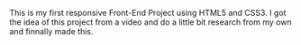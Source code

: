 This is my first responsive Front-End Project using HTML5 and CSS3. I got the idea of this project from a video and do a little bit research from my own and finnally made this. 
